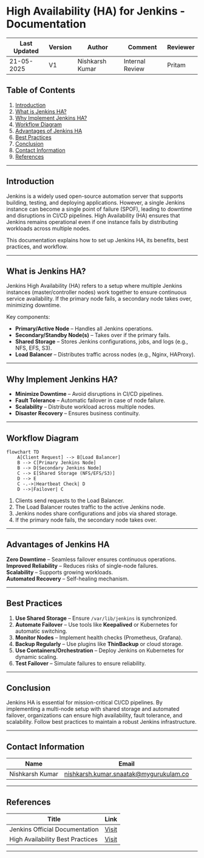 # High Availability (HA) for Jenkins - Documentation  

| Last Updated | Version | Author          | Comment         | Reviewer |
|--------------|---------|-----------------|-----------------|----------|
|  21-05-2025  | V1      | Nishkarsh Kumar | Internal Review | Pritam   |

## Table of Contents  
1. [Introduction](#introduction)  
2. [What is Jenkins HA?](#what-is-jenkins-ha)  
3. [Why Implement Jenkins HA?](#why-implement-jenkins-ha)  
4. [Workflow Diagram](#workflow-diagram)  
5. [Advantages of Jenkins HA](#advantages-of-jenkins-ha)  
6. [Best Practices](#best-practices)  
7. [Conclusion](#conclusion)  
8. [Contact Information](#contact-information)  
9. [References](#references)  

---

## Introduction  
Jenkins is a widely used open-source automation server that supports building, testing, and deploying applications. However, a single Jenkins instance can become a single point of failure (SPOF), leading to downtime and disruptions in CI/CD pipelines. High Availability (HA) ensures that Jenkins remains operational even if one instance fails by distributing workloads across multiple nodes.  

This documentation explains how to set up Jenkins HA, its benefits, best practices, and workflow.  

---

## What is Jenkins HA?  
Jenkins High Availability (HA) refers to a setup where multiple Jenkins instances (master/controller nodes) work together to ensure continuous service availability. If the primary node fails, a secondary node takes over, minimizing downtime.  

Key components:  
- **Primary/Active Node** – Handles all Jenkins operations.  
- **Secondary/Standby Node(s)** – Takes over if the primary fails.  
- **Shared Storage** – Stores Jenkins configurations, jobs, and logs (e.g., NFS, EFS, S3).  
- **Load Balancer** – Distributes traffic across nodes (e.g., Nginx, HAProxy).  

---

## Why Implement Jenkins HA?  
- **Minimize Downtime** – Avoid disruptions in CI/CD pipelines.  
- **Fault Tolerance** – Automatic failover in case of node failure.  
- **Scalability** – Distribute workload across multiple nodes.  
- **Disaster Recovery** – Ensures business continuity.  

---

## Workflow Diagram  

```mermaid
flowchart TD
    A[Client Request] --> B[Load Balancer]
    B --> C[Primary Jenkins Node]
    B --> D[Secondary Jenkins Node]
    C --> E[Shared Storage (NFS/EFS/S3)]
    D --> E
    C -.->|Heartbeat Check| D
    D -->|Failover| C
```

1. Clients send requests to the Load Balancer.  
2. The Load Balancer routes traffic to the active Jenkins node.  
3. Jenkins nodes share configurations and jobs via shared storage.  
4. If the primary node fails, the secondary node takes over.  

---

## Advantages of Jenkins HA  
**Zero Downtime** – Seamless failover ensures continuous operations.  
**Improved Reliability** – Reduces risks of single-node failures.  
**Scalability** – Supports growing workloads.  
**Automated Recovery** – Self-healing mechanism.  

---

## Best Practices  
1. **Use Shared Storage** – Ensure `/var/lib/jenkins` is synchronized.  
2. **Automate Failover** – Use tools like **Keepalived** or Kubernetes for automatic switching.  
3. **Monitor Nodes** – Implement health checks (Prometheus, Grafana).  
4. **Backup Regularly** – Use plugins like **ThinBackup** or cloud storage.  
5. **Use Containers/Orchestration** – Deploy Jenkins on Kubernetes for dynamic scaling.  
6. **Test Failover** – Simulate failures to ensure reliability.  

---

## Conclusion  
Jenkins HA is essential for mission-critical CI/CD pipelines. By implementing a multi-node setup with shared storage and automated failover, organizations can ensure high availability, fault tolerance, and scalability. Follow best practices to maintain a robust Jenkins infrastructure.  

---

## Contact Information  
| **Name**    | **Email**                |
|-------------|--------------------------|
| Nishkarsh Kumar     | nishkarsh.kumar.snaatak@mygurukulam.co  |  

---

## References  

| Title                          | Link                                                                 |  
|--------------------------------|----------------------------------------------------------------------|  
| Jenkins Official Documentation       | [Visit](https://www.jenkins.io/doc/) |  
| High Availability Best Practices                  | [Visit](https://www.redhat.com/en/topics/high-availability) |  
---
